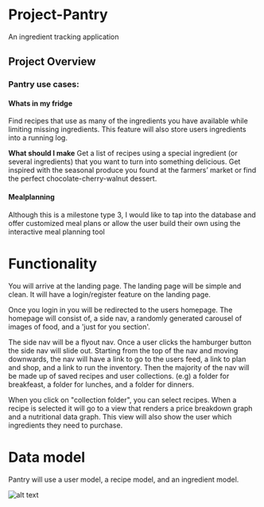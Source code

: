 # Project-Pantry
An ingredient tracking application


## Project Overview
### Pantry use cases:
#### Whats in my fridge
Find recipes that use as many of the
ingredients you have available while limiting missing
ingredients. This feature will also store users ingredients into a running log.

**What should I make**
Get a list of recipes using a special
ingredient (or several ingredients) that
you want to turn into something
delicious.
Get inspired with the seasonal produce
you found at the farmers’ market or find
the perfect chocolate-cherry-walnut
dessert.


#### Mealplanning
Although this is a milestone type 3, I would like to tap into the database and offer customized meal plans or allow the user build their own using the interactive meal planning tool



# Functionality

You will arrive at the landing page. The landing page will be simple and clean. It will have a login/register feature on the landing page.

Once you login in you will be redirected to the users homepage. The homepage will consist of, a side nav, a randomly generated carousel of images of food, and a 'just for you section'.

The side nav will be a flyout nav. Once a user clicks the hamburger button the side nav will slide out. Starting from the top of the nav and moving downwards, the nav will have a link to go to the users feed, a link to plan and shop, and a link to run the inventory. Then the majority of the nav will be made up of saved recipes and user collections. (e.g) a folder for breakfeast, a folder for lunches, and a folder for dinners.

When you click on "collection folder", you can select recipes. When a recipe is selected it will go to a view that renders a price breakdown graph and a nutritional data graph. This view will also show the user which ingredients they need to purchase.

# Data model

Pantry will use a user model, a recipe model, and an ingredient model.

![alt text](/desktop/user_table)
